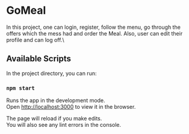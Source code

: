 # GoMeal

In this project, one can login, register, follow the menu, go through the offers which the mess had and order the Meal. Also, user can edit their profile and can log off.\

## Available Scripts

In the project directory, you can run:

### `npm start`

Runs the app in the development mode.\
Open [http://localhost:3000](http://localhost:3000) to view it in the browser.

The page will reload if you make edits.\
You will also see any lint errors in the console.
